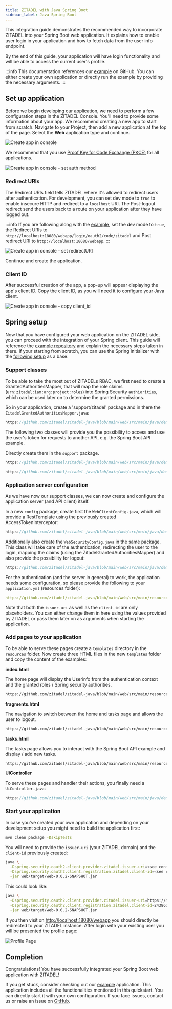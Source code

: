 ```yaml
---
title: ZITADEL with Java Spring Boot
sidebar_label: Java Spring Boot
---
```


This integration guide demonstrates the recommended way to incorporate ZITADEL into your Spring Boot web application. 
It explains how to enable user login in your application and how to fetch data from the user info endpoint.

By the end of this guide, your application will have login functionality and will be able to access the current user's profile.

:::info
This documentation references our [example](https://github.com/zitadel/zitadel-java) on GitHub. 
You can either create your own application or directly run the example by providing the necessary arguments.
:::

## Set up application

Before we begin developing our application, we need to perform a few configuration steps in the ZITADEL Console.
You'll need to provide some information about your app. We recommend creating a new app to start from scratch. Navigate to your Project, then add a new application at the top of the page.
Select the **Web** application type and continue.

![Create app in console](/img/java-spring/app-create.png)

We recommend that you use [Proof Key for Code Exchange (PKCE)](/apis/openidoauth/grant-types#proof-key-for-code-exchange) for all applications.

![Create app in console - set auth method](/img/java-spring/app-create-auth.png)

### Redirect URIs

The Redirect URIs field tells ZITADEL where it's allowed to redirect users after authentication. For development, you can set dev mode to `true` to enable insecure HTTP and redirect to a `localhost` URI.
The Post-logout redirect send the users back to a route on your application after they have logged out.

:::info
If you are following along with the [example](https://github.com/zitadel/zitadel-java), set the dev mode to `true`, the Redirect URIs to `http://localhost:18080/webapp/login/oauth2/code/zitadel` and Post redirect URI to `http://localhost:18080/webapp`.
:::

![Create app in console - set redirectURI](/img/java-spring/app-create-redirect.png)

Continue and create the application.

### Client ID

After successful creation of the app, a pop-up will appear displaying the app's client ID. Copy the client ID, as you will need it to configure your Java client.

![Create app in console - copy client_id](/img/java-spring/app-create-clientid.png)

## Spring setup

Now that you have configured your web application on the ZITADEL side, you can proceed with the integration of your Spring client.
This guide will reference the [example repository](https://github.com/zitadel/zitadel-java) and explain the necessary steps taken in there.
If your starting from scratch, you can use the Spring Initializer with the [following setup](https://start.spring.io/#!type=maven-project&language=java&platformVersion=3.2.1&packaging=jar&jvmVersion=17&dependencies=web,thymeleaf,security,oauth2-client,lombok) as a base.

### Support classes

To be able to take the most out of ZITADELs RBAC, we first need to create a GrantedAuthoritiesMapper, that will map the role claims (`urn:zitadel:iam:org:project:roles`)
into Spring Security `authiorities`, which can be used later on to determine the granted permissions.

So in your application, create a 'support/zitadel' package and in there the `ZitadelGrantedAuthoritiesMapper.java`:

```java reference
https://github.com/zitadel/zitadel-java/blob/main/web/src/main/java/demo/support/zitadel/ZitadelGrantedAuthoritiesMapper.java
```

The following two classes will provide you the possibility to access and use the user's token for requests to another API, e.g. the Spring Boot API example.

Directly create them in the `support` package.

```java reference
https://github.com/zitadel/zitadel-java/blob/main/web/src/main/java/demo/support/TokenAccessor.java
```

```java reference
https://github.com/zitadel/zitadel-java/blob/main/web/src/main/java/demo/support/AccessTokenInterceptor.java
```

### Application server configuration

As we have now our support classes, we can now create and configure the application server (and API client) itself.

In a new `config` package, create first the `WebClientConfig.java`, which will provide a RestTemplate using the previously created AccessTokenInterceptor:

```java reference
https://github.com/zitadel/zitadel-java/blob/main/web/src/main/java/demo/config/WebClientConfig.java
```

Additionally also create the `WebSecurityConfig.java` in the same package. This class will take care of the authentication, redirecting the user to the login,
mapping the claims (using the ZitadelGrantedAuthoritiesMapper) and also provide the possibility for logout:

```java reference
https://github.com/zitadel/zitadel-java/blob/main/web/src/main/java/demo/config/WebSecurityConfig.java
```

For the authentication (and the server in general) to work, the application needs some configuration, so please provide the following to your `application.yml` (resources folder):

```yaml reference
https://github.com/zitadel/zitadel-java/blob/main/web/src/main/resources/application.yml
```

Note that both the `issuer-uri` as well as the `client-id` are only placeholders. You can either change them in here using the values provided by ZITADEL
or pass them later on as arguments when starting the application.

### Add pages to your application

To be able to serve these pages create a `templates` directory in the `resources` folder.
Now create three HTML files in the new `templates` folder and copy the content of the examples:

**index.html**

The home page will display the Userinfo from the authentication context and the granted roles / Spring security authorities.

```html reference
https://github.com/zitadel/zitadel-java/blob/main/web/src/main/resources/templates/index.html
```

**fragments.html**

The navigation to switch between the home and tasks page and allows the user to logout.

```html reference
https://github.com/zitadel/zitadel-java/blob/main/web/src/main/resources/templates/fragments.html
```

**tasks.html**

The tasks page allows you to interact with the Spring Boot API example and display / add new tasks.

```html reference
https://github.com/zitadel/zitadel-java/blob/main/web/src/main/resources/templates/tasks.html
```

**UiController**

To serve these pages and handler their actions, you finally need a `UiController.java`:

```java reference
https://github.com/zitadel/zitadel-java/blob/main/web/src/main/java/demo/web/UiController.java
```

### Start your application

In case you've created your own application and depending on your development setup you might need to build the application first:

```bash
mvn clean package -DskipTests
```

You will need to provide the `issuer-uri` (your ZITADEL domain) and the `client-id` previously created:

```bash
java \
  -Dspring.security.oauth2.client.provider.zitadel.issuer-uri=<see configuration above> \
  -Dspring.security.oauth2.client.registration.zitadel.client-id=<see configuration above> \
  -jar web/target/web-0.0.2-SNAPSHOT.jar
```

This could look like:

```bash
java \
  -Dspring.security.oauth2.client.provider.zitadel.issuer-uri=https://my-domain.zitadel.cloud \
  -Dspring.security.oauth2.client.registration.zitadel.client-id=243861220627644836@example \
  -jar web/target/web-0.0.2-SNAPSHOT.jar
```

If you then visit on [http://localhost:18080/webapp](http://localhost:18080/webapp) you should directly be redirected to your ZITADEL instance.
After login with your existing user you will be presented the profile page:

![Profile Page](/img/java-spring/app-profile.png)

## Completion

Congratulations! You have successfully integrated your Spring Boot web application with ZITADEL!

If you get stuck, consider checking out our [example](https://github.com/zitadel/zitadel-java) application. 
This application includes all the functionalities mentioned in this quickstart. 
You can directly start it with your own configuration. If you face issues, contact us or raise an issue on [GitHub](https://github.com/zitadel/zitadel-java/issues).

